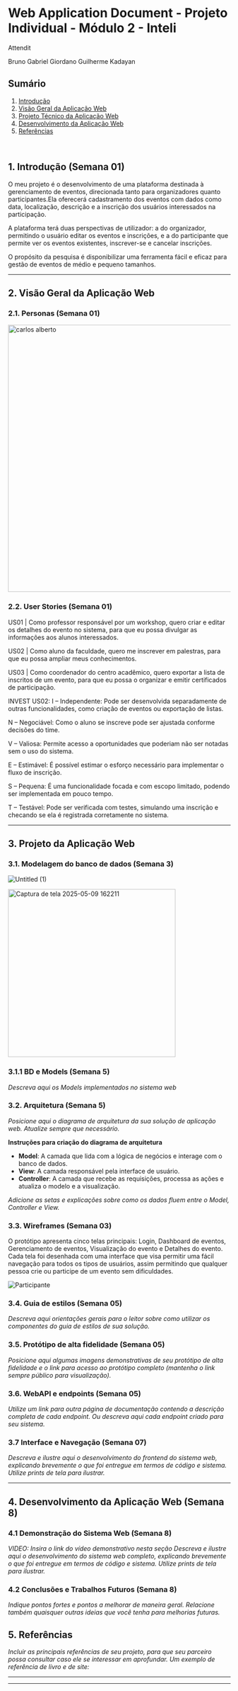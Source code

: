 # Web Application Document - Projeto Individual - Módulo 2 - Inteli

Attendit

Bruno Gabriel Giordano Guilherme Kadayan

## Sumário

1. [Introdução](#c1)  
2. [Visão Geral da Aplicação Web](#c2)  
3. [Projeto Técnico da Aplicação Web](#c3)  
4. [Desenvolvimento da Aplicação Web](#c4)  
5. [Referências](#c5)  

<br>

## <a name="c1"></a>1. Introdução (Semana 01)

O meu projeto é o desenvolvimento de uma plataforma destinada à gerenciamento de eventos, direcionada tanto para organizadores quanto participantes.Ela oferecerá cadastramento dos eventos com dados como data, localização, descrição e a inscrição dos usuários interessados na participação.

A plataforma terá duas perspectivas de utilizador: a do organizador, permitindo o usuário editar os eventos e inscrições, e a do participante que permite ver os eventos existentes, inscrever-se e cancelar inscrições.

O propósito da pesquisa é disponibilizar uma ferramenta fácil e eficaz para gestão de eventos de médio e pequeno tamanhos.

---

## <a name="c2"></a>2. Visão Geral da Aplicação Web

### 2.1. Personas (Semana 01)

<img width="603" alt="carlos alberto" src="https://github.com/user-attachments/assets/db7bafb5-a1f7-4fb3-ba95-4a9a0ffe1c4c" />


### 2.2. User Stories (Semana 01)

US01 | Como professor responsável por um workshop, quero criar e editar os detalhes do evento no sistema, para que eu possa divulgar as informações aos alunos interessados.

US02 | Como aluno da faculdade, quero me inscrever em palestras, para que eu possa ampliar meus conhecimentos.

US03 | Como coordenador do centro acadêmico, quero exportar a lista de inscritos de um evento, para que eu possa o organizar e emitir certificados de participação.

INVEST US02: I – Independente:
Pode ser desenvolvida separadamente de outras funcionalidades, como criação de eventos ou exportação de listas.

N – Negociável:
Como o aluno se inscreve pode ser ajustada conforme decisões do time.

V – Valiosa:
Permite acesso a oportunidades que poderiam não ser notadas sem o uso do sistema.

E – Estimável:
É possível estimar o esforço necessário para implementar o fluxo de inscrição.

S – Pequena:
É uma funcionalidade focada e com escopo limitado, podendo ser implementada em pouco tempo.

T – Testável:
Pode ser verificada com testes, simulando uma inscrição e checando se ela é registrada corretamente no sistema.



---

## <a name="c3"></a>3. Projeto da Aplicação Web

### 3.1. Modelagem do banco de dados  (Semana 3)

![Untitled (1)](https://github.com/user-attachments/assets/6b7e997a-2d7b-4ba3-a5d4-bca8be1a8755)

<img width="379" alt="Captura de tela 2025-05-09 162211" src="https://github.com/user-attachments/assets/1666bdb5-1802-4c1e-bf91-5d5a380d0b2a" />


### 3.1.1 BD e Models (Semana 5)
*Descreva aqui os Models implementados no sistema web*

### 3.2. Arquitetura (Semana 5)

*Posicione aqui o diagrama de arquitetura da sua solução de aplicação web. Atualize sempre que necessário.*

**Instruções para criação do diagrama de arquitetura**  
- **Model**: A camada que lida com a lógica de negócios e interage com o banco de dados.
- **View**: A camada responsável pela interface de usuário.
- **Controller**: A camada que recebe as requisições, processa as ações e atualiza o modelo e a visualização.
  
*Adicione as setas e explicações sobre como os dados fluem entre o Model, Controller e View.*

### 3.3. Wireframes (Semana 03)

O protótipo apresenta cinco telas principais: Login, Dashboard de eventos, Gerenciamento de eventos, Visualização do evento e Detalhes do evento. Cada tela foi desenhada com uma interface que visa permitir uma fácil navegação para todos os tipos de usuários, assim permitindo que qualquer pessoa crie ou participe de um evento sem dificuldades.

![Participante](https://github.com/user-attachments/assets/39ff8ecb-2252-4b67-a6fe-4109a6916c46)


### 3.4. Guia de estilos (Semana 05)

*Descreva aqui orientações gerais para o leitor sobre como utilizar os componentes do guia de estilos de sua solução.*


### 3.5. Protótipo de alta fidelidade (Semana 05)

*Posicione aqui algumas imagens demonstrativas de seu protótipo de alta fidelidade e o link para acesso ao protótipo completo (mantenha o link sempre público para visualização).*

### 3.6. WebAPI e endpoints (Semana 05)

*Utilize um link para outra página de documentação contendo a descrição completa de cada endpoint. Ou descreva aqui cada endpoint criado para seu sistema.*  

### 3.7 Interface e Navegação (Semana 07)

*Descreva e ilustre aqui o desenvolvimento do frontend do sistema web, explicando brevemente o que foi entregue em termos de código e sistema. Utilize prints de tela para ilustrar.*

---

## <a name="c4"></a>4. Desenvolvimento da Aplicação Web (Semana 8)

### 4.1 Demonstração do Sistema Web (Semana 8)

*VIDEO: Insira o link do vídeo demonstrativo nesta seção*
*Descreva e ilustre aqui o desenvolvimento do sistema web completo, explicando brevemente o que foi entregue em termos de código e sistema. Utilize prints de tela para ilustrar.*

### 4.2 Conclusões e Trabalhos Futuros (Semana 8)

*Indique pontos fortes e pontos a melhorar de maneira geral.*
*Relacione também quaisquer outras ideias que você tenha para melhorias futuras.*



## <a name="c5"></a>5. Referências

_Incluir as principais referências de seu projeto, para que seu parceiro possa consultar caso ele se interessar em aprofundar. Um exemplo de referência de livro e de site:_<br>

---
---

